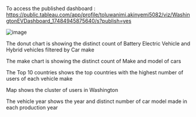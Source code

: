 To access the published dashboard : https://public.tableau.com/app/profile/toluwanimi.akinyemi5082/viz/WashingtonEVDashboard_17484945875640/s?publish=yes

![image](https://github.com/user-attachments/assets/16059174-08ec-4372-9991-fa80f877c042)


The donut chart is showing the distinct count of Battery Electric Vehicle and  Hybrid vehicles filtered by Car make



The make chart is showing the distinct count of Make and model of cars



The Top 10 countries shows the top countries with the highest number of users of each vehicle make




Map shows the cluster of users in Washington



The vehicle year shows the year and distinct number of car model made in each production year

